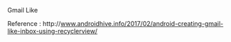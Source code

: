 Gmail Like

Reference :
http<i></i>://www.androidhive.info/2017/02/android-creating-gmail-like-inbox-using-recyclerview/